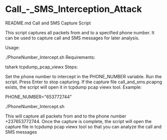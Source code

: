 # Call_-_SMS_Interception_Attack

README.md
Call and SMS Capture Script

This script captures all packets from and to a specified phone number. It can be used to capture call and SMS messages for later analysis.

Usage:

./PhoneNumber_Intercept.sh
Requirements:

tshark
tcpdump_pcap_viewx
Steps:

Set the phone number to intercept in the PHONE_NUMBER variable.
Run the script.
Press Enter to stop capturing.
If the capture file call_and_sms.pcapng exists, the script will open it in tcpdump pcap viewx tool.
Example:

PHONE_NUMBER="653772744"

./PhoneNumber_Intercept.sh

This will capture all packets from and to the phone number +237653772744. Once the capture is complete, the script will open the capture file in tcpdump pcap viewx tool so that you can analyze the call and SMS messages

